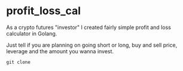 # profit_loss_cal
As a crypto futures "investor" I created fairly simple profit and loss calculator in Golang.

Just tell if you are planning on going short or long, buy and sell price, leverage and the amount you wanna invest.

```
git clone 
```

